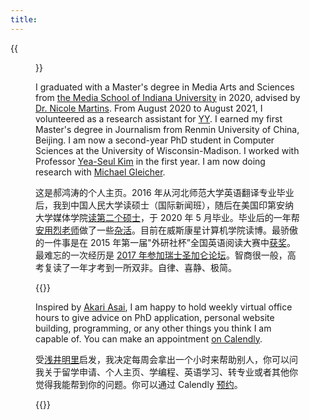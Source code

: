 ```yaml
---
title:
---
```


{{<figure src="/media/great_wall_samll.png" caption="On the Great Wall in 2017, photo by Jude Wang (王秀全)" width="450">}}

I graduated with a Master's degree in Media Arts and Sciences from [the Media School of Indiana University](https://mediaschool.indiana.edu/index.html) in 2020, advised by [Dr. Nicole Martins](https://mediaschool.indiana.edu/people/profile.html?p=nicomart). From August 2020 to August 2021, I volunteered as a research assistant for [YY](http://yongyeol.com/). I earned my first Master's degree in Journalism from Renmin University of China, Beijing. I am now a second-year PhD student in Computer Sciences at the University of Wisconsin-Madison. I worked with Professor [Yea-Seul Kim](https://pages.cs.wisc.edu/~yeaseulkim/) in the first year. I am now doing research with [Michael Gleicher](https://gleicher.sites.cs.wisc.edu/).

<!-- , working with Professor [Yea-Seul Kim](https://pages.cs.wisc.edu/~yeaseulkim/). -->

<!-- - [CV](/files/hongtao_hao_cv.pdf) 
- [Google Scholar](https://scholar.google.com/citations?user=VO6EfSzAAG0C&hl=en&oi=sra) -->

<!-- - [GitHub](https://github.com/hongtaoh/) -->

这是郝鸿涛的个人主页。2016 年从河北师范大学英语翻译专业毕业后，我到中国人民大学读硕士（国际新闻班），随后在美国印第安纳大学媒体学院[读第二个硕士](/cn/2021/06/15/2y/)，于 2020 年 5 月毕业。毕业后的一年帮[安用烈老师](http://yongyeol.com/)做了一些[杂活](https://yyahn.com/covid19-dashboard/)。目前在威斯康星计算机学院读博。最骄傲的一件事是在 2015 年第一届"外研社杯”全国英语阅读大赛中[获奖](/cn/2020/01/06/fltrp-reading-contest/)。最难忘的一次经历是 [2017 年参加瑞士圣加仑论坛](/cn/2020/01/17/2017-st.gallen-memory/)。智商很一般，高考复读了一年才考到一所双非。自律、喜静、极简。


{{<block class = "info">}}

Inspired by [Akari Asai](https://akariasai.github.io/), I am happy to hold weekly virtual office hours to give advice on PhD application, personal website building, programming, or any other things you think I am capable of. You can make an appointment [on Calendly](https://calendly.com/hongtaoh/30min).

受[浅井明里](https://akariasai.github.io/)启发，我决定每周会拿出一个小时来帮助别人，你可以问我关于留学申请、个人主页、学编程、英语学习、转专业或者其他你觉得我能帮到你的问题。你可以通过 Calendly [预约](https://calendly.com/hongtaoh/30min)。

{{<end>}}

<!-- You can view my journalism pieces in [_St.Gallen Symposium Magazine_](https://www.symposium.org/content?a=75). -->